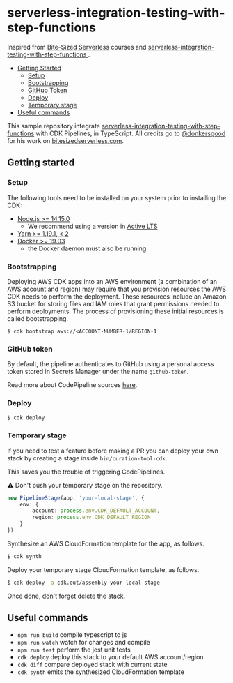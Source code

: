 # serverless-integration-testing-with-step-functions

Inspired from [Bite-Sized Serverless](https://bitesizedserverless.com/) courses and [serverless-integration-testing-with-step-functions
](https://github.com/bitesizedserverless/serverless-integration-testing-with-step-functions).

- [Getting Started](#getting-started)
    - [Setup](#setup)
    - [Bootstrapping](#bootstrapping)
    - [GitHub Token](#github-token)
    - [Deploy](#deploy)
    - [Temporary stage](#temporary-stage)
- [Useful commands](#useful-commands)

This sample repository integrate [serverless-integration-testing-with-step-functions](https://github.com/bitesizedserverless/serverless-integration-testing-with-step-functions) with CDK Pipelines, in TypeScript.
All credits go to [@donkersgood](https://twitter.com/donkersgood) for his work on [bitesizedserverless.com](https://bitesizedserverless.com/).

## Getting started

### Setup
The following tools need to be installed on your system prior to installing the CDK:

- [Node.js >= 14.15.0](https://nodejs.org/download/release/latest-v14.x/)
    - We recommend using a version in [Active LTS](https://nodejs.org/en/about/releases/)
- [Yarn >= 1.19.1, < 2](https://yarnpkg.com/lang/en/docs/install)
- [Docker >= 19.03](https://docs.docker.com/get-docker/)
    - the Docker daemon must also be running

### Bootstrapping

Deploying AWS CDK apps into an AWS environment (a combination of an AWS account and region) may require that you
provision resources the AWS CDK needs to perform the deployment. These resources include an Amazon S3 bucket for storing
files and IAM roles that grant permissions needed to perform deployments. The process of provisioning these initial
resources is called bootstrapping.

```
$ cdk bootstrap aws://<ACCOUNT-NUMBER-1/REGION-1
```

### GitHub token

By default, the pipeline authenticates to GitHub using a personal access token stored in Secrets Manager under the name
`github-token`.

Read more about CodePipeline sources [here](https://github.com/aws/aws-cdk/blob/master/packages/@aws-cdk/pipelines/README.md#github-using-oauth).

### Deploy
```sh
$ cdk deploy
```

### Temporary stage
If you need to test a feature before making a PR you can deploy your own stack by creating a stage inside `bin/curation-tool-cdk`.

This saves you the trouble of triggering CodePipelines.

⚠️ Don't push your temporary stage on the repository.

```ts
new PipelineStage(app, 'your-local-stage', {
    env: {
        account: process.env.CDK_DEFAULT_ACCOUNT,
        region: process.env.CDK_DEFAULT_REGION
    }
})
```

Synthesize an AWS CloudFormation template for the app, as follows.

```sh
$ cdk synth
```

Deploy your temporary stage CloudFormation template, as follows.

```sh
$ cdk deploy -a cdk.out/assembly-your-local-stage
```

Once done, don't forget delete the stack.

## Useful commands

* `npm run build`   compile typescript to js
* `npm run watch`   watch for changes and compile
* `npm run test`    perform the jest unit tests
* `cdk deploy`      deploy this stack to your default AWS account/region
* `cdk diff`        compare deployed stack with current state
* `cdk synth`       emits the synthesized CloudFormation template
